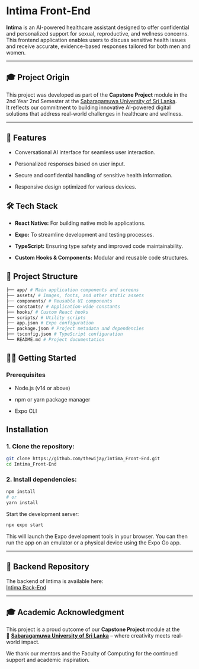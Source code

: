 # Intima Front-End

**Intima** is an AI-powered healthcare assistant designed to offer confidential and personalized support for sexual, reproductive, and wellness concerns. This frontend application enables users to discuss sensitive health issues and receive accurate, evidence-based responses tailored for both men and women.

---

## 🎓 Project Origin

This project was developed as part of the **Capstone Project** module in the 2nd Year 2nd Semester at the [Sabaragamuwa University of Sri Lanka](https://sab.ac.lk/).  
It reflects our commitment to building innovative AI-powered digital solutions that address real-world challenges in healthcare and wellness.

---

## 🚀 Features

- Conversational AI interface for seamless user interaction.

- Personalized responses based on user input.

- Secure and confidential handling of sensitive health information.

- Responsive design optimized for various devices.

## 🛠️ Tech Stack

- **React Native:** For building native mobile applications.

- **Expo:** To streamline development and testing processes.

- **TypeScript:** Ensuring type safety and improved code maintainability.

- **Custom Hooks & Components:** Modular and reusable code structures.

## 📁 Project Structure
```bash
├── app/ # Main application components and screens
├── assets/ # Images, fonts, and other static assets
├── components/ # Reusable UI components
├── constants/ # Application-wide constants
├── hooks/ # Custom React hooks
├── scripts/ # Utility scripts
├── app.json # Expo configuration
├── package.json # Project metadata and dependencies
├── tsconfig.json # TypeScript configuration
└── README.md # Project documentation
```

## 🧑‍💻 Getting Started

### Prerequisites

- Node.js (v14 or above)

- npm or yarn package manager

- Expo CLI

## Installation

### 1. Clone the repository:

```bash
git clone https://github.com/thewijay/Intima_Front-End.git
cd Intima_Front-End
```

### 2. Install dependencies:

```bash
npm install
# or
yarn install
```

Start the development server:

```bash
npx expo start
```

This will launch the Expo development tools in your browser. You can then run the app on an emulator or a physical device using the Expo Go app.

---

## 📱 Backend Repository
The backend of Intima is available here:  
[Intima Back-End](https://github.com/thewijay/Intima_Back-End)

---

## 🎓 Academic Acknowledgment

This project is a proud outcome of our **Capstone Project** module at the  
🌱 **[Sabaragamuwa University of Sri Lanka](https://sab.ac.lk/)** – where creativity meets real-world impact.

We thank our mentors and the Faculty of Computing for the continued support and academic inspiration.

